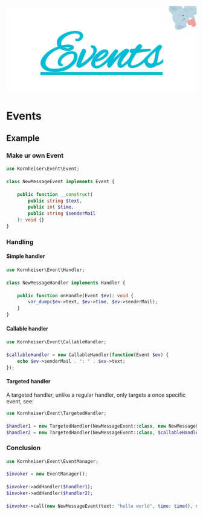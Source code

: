 ![Events](./logo.jpg?raw=true)

# Events

## Example 

### Make ur own Event
```php
use Kornheiser\Event\Event;

class NewMessageEvent implements Event {
    
    public function __construct(
        public string $text,
        public int $time,
        public string $senderMail
    ): void {}
}
```

### Handling 

#### Simple handler
```php
use Kornheiser\Event\Handler;

class NewMessageHandler implements Handler {
    
    public function onHandle(Event $ev): void {
        var_dump($ev->text, $ev->time, $ev->senderMail);
    }
}
```

#### Callable handler 
```php
use Kornheiser\Event\CallableHandler;

$callableHandler = new CallableHandler(function(Event $ev) {
    echo $ev->senderMail . ": " . $ev->text;
});
``` 

#### Targeted handler

A targeted handler, unlike a regular handler, only targets a once specific event, see:
```php
use Kornheiser\Event\TargetedHandler;

$handler1 = new TargetedHandler(NewMessageEvent::class, new NewMessageHandler());
$handler2 = new TargetedHandler(NewMessageEvent::class, $callableHandler);
```

### Conclusion
```php
use Kornheiser\Event\EventManager;

$invoker = new EventManager();

$invoker->addHandler($handler1);
$invoker->addHandler($handler2);

$invoker->call(new NewMessageEvent(text: "hello world", time: time(), senderMail: "some programmer"));
```
